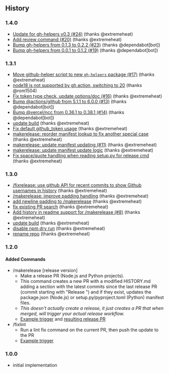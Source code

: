 ## History

### 1.4.0
* [Update for gh-helpers v0.3 (#24)](https://github.com/PrismarineJS/prismarine-repo-actions/commit/cd94fb7c8d15b0c7870ece32096acebe85055b6f) (thanks @extremeheat)
* [Add review command (#20)](https://github.com/PrismarineJS/prismarine-repo-actions/commit/8a34d86a9129acb5991e1d904fb4cfffd17d12ca) (thanks @extremeheat)
* [Bump gh-helpers from 0.1.3 to 0.2.2 (#23)](https://github.com/PrismarineJS/prismarine-repo-actions/commit/29cf6d0ae0a48cb266c01b262beeb57180ea8a8d) (thanks @dependabot[bot])
* [Bump gh-helpers from 0.0.1 to 0.1.2 (#19)](https://github.com/PrismarineJS/prismarine-repo-actions/commit/98271383c7475c6d14f6317d06a70c8985993a59) (thanks @dependabot[bot])

### 1.3.1
* [Move github-helper script to new `gh-helpers` package (#17)](https://github.com/PrismarineJS/prismarine-repo-actions/commit/7cfb6bcd45613a5ad555463fe27d65eb441cc028) (thanks @extremeheat)
* [node18 is not supported by gh action, switching to 20](https://github.com/PrismarineJS/prismarine-repo-actions/commit/bed432092fccc6168b9c29f005ff74d97c820166) (thanks @rom1504)
* [Fix token type check, update options/doc (#16)](https://github.com/PrismarineJS/prismarine-repo-actions/commit/c4c9ead22a191073f261a0ce40c067c1432d9cdb) (thanks @extremeheat)
* [Bump @actions/github from 5.1.1 to 6.0.0 (#13)](https://github.com/PrismarineJS/prismarine-repo-actions/commit/3bb43f87efaef757878d497e645020f6473a972b) (thanks @dependabot[bot])
* [Bump @vercel/ncc from 0.36.1 to 0.38.1 (#14)](https://github.com/PrismarineJS/prismarine-repo-actions/commit/815ae9ce1534d11643399a5774399e4fa9c9f3dd) (thanks @dependabot[bot])
* [update build](https://github.com/PrismarineJS/prismarine-repo-actions/commit/4127e381c806ccb5fa8df95e3ddc944539bf83bb) (thanks @extremeheat)
* [Fix default github_token usage](https://github.com/PrismarineJS/prismarine-repo-actions/commit/e37b4090dd4a3e98bdea0db5ac3ca8782eeaa3cb) (thanks @extremeheat)
* [makerelease: reorder manifest lookup to fix another special case](https://github.com/PrismarineJS/prismarine-repo-actions/commit/095d42c3ab8dfe762e9656884df304073d86e32a) (thanks @extremeheat)
* [makerelease: update manifest updating (#11)](https://github.com/PrismarineJS/prismarine-repo-actions/commit/af035507315e9cfc7d7d7666e12483997c5b569f) (thanks @extremeheat)
* [makerelease: update manifest update logic](https://github.com/PrismarineJS/prismarine-repo-actions/commit/9c1554bd6e981edfddfa7b52d2855c564f075616) (thanks @extremeheat)
* [Fix space/quote handling when reading setup.py for release cmd](https://github.com/PrismarineJS/prismarine-repo-actions/commit/7d28e7904aa8a922d3c7913130930bb13410889c) (thanks @extremeheat)

### 1.3.0
* [/fixrelease: use github API for recent commits to show Github usernames in history](https://github.com/PrismarineJS/prismarine-repo-actions/commit/797a7dac3052c94472a847b304a607063160d47b) (thanks @extremeheat)
* [/makerelease: improve padding handling](https://github.com/PrismarineJS/prismarine-repo-actions/commit/85203d23c3dfea003404a843fb241515fc5f6041) (thanks @extremeheat)
* [add newline padding to /makerelease](https://github.com/PrismarineJS/prismarine-repo-actions/commit/b4e70e238c983e54130b34ea5ec3ce76944281b8) (thanks @extremeheat)
* [fix existing PR search](https://github.com/PrismarineJS/prismarine-repo-actions/commit/7dbd0e24c9099d7723b3abb5be8f20bd874dc46f) (thanks @extremeheat)
* [Add history in readme support for /makerelease (#8)](https://github.com/PrismarineJS/prismarine-repo-actions/commit/e41301a96d654999f923d0f884f77466a565e5ea) (thanks @extremeheat)
* [update build](https://github.com/PrismarineJS/prismarine-repo-actions/commit/51c5f22c0dc82773c78a84f5cd0daf6ee7421fa6) (thanks @extremeheat)
* [disable npm dry run](https://github.com/PrismarineJS/prismarine-repo-actions/commit/93ac68369b67e3d83946d0c24ec4578ee2c6daaa) (thanks @extremeheat)
* [rename repo](https://github.com/PrismarineJS/prismarine-repo-actions/commit/2adb7c7c4c66fb23708856f1e74f45c7a5e29377) (thanks @extremeheat)

### 1.2.0
#### Added Commands
* /makerelease [release version]
  * Make a release PR (Node.js and Python projects).
  * This command creates a new PR with a modified HISTORY.md adding a section with the latest commits since the last release PR (commit starting with "Release ") and if they exist, updates the package.json (Node.js) or setup.py/pyproject.toml (Python) manifest files.
  * *This doesn't actually create a release, it just creates a PR that when merged, will trigger your actual release workflow.*
  * [Example trigger](https://github.com/PrismarineJS/prismarine-repo-actions/pull/1) and [resulting release PR](https://github.com/PrismarineJS/prismarine-repo-actions/pull/5)
* /fixlint
  * Run a lint fix command on the current PR, then push the update to the PR
  * [Example trigger](https://github.com/PrismarineJS/prismarine-repo-actions/pull/1#issuecomment-1611685220)

### 1.0.0

* initial implementation
